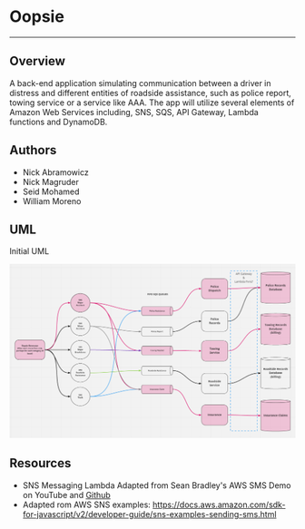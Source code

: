 # Oopsie
---

## Overview

A back-end application simulating communication between a driver in distress and different entities of roadside assistance, such as police report, towing service or a service like AAA. The app will utilize several elements of Amazon Web Services including, SNS, SQS, API Gateway, Lambda functions and DynamoDB.

## Authors
- Nick Abramowicz
- Nick Magruder
- Seid Mohamed
- William Moreno

## UML

Initial UML

![Preliminary Whiteboard](./assets/updated-uml.PNG)


## Resources
- SNS Messaging Lambda Adapted from Sean Bradley's AWS SMS Demo on YouTube and [Github](https://github.com/Sean-Bradley/AWS-SNS-SMS-with-NodeJS)
- Adapted rom AWS SNS examples: https://docs.aws.amazon.com/sdk-for-javascript/v2/developer-guide/sns-examples-sending-sms.html
